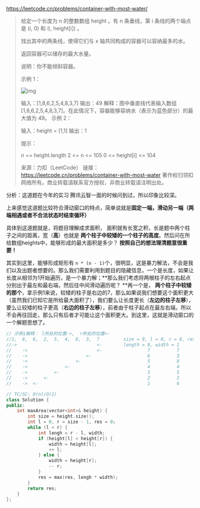 https://leetcode.cn/problems/container-with-most-water/

> 给定一个长度为 n 的整数数组 height 。有 n 条垂线，第 i 条线的两个端点是 (i, 0) 和 (i, height[i]) 。
>
> 找出其中的两条线，使得它们与 x 轴共同构成的容器可以容纳最多的水。
>
> 返回容器可以储存的最大水量。
>
> 说明：你不能倾斜容器。
>
>  
>
> 示例 1：
>
> ![img](https://aliyun-lc-upload.oss-cn-hangzhou.aliyuncs.com/aliyun-lc-upload/uploads/2018/07/25/question_11.jpg)
>
> 输入：[1,8,6,2,5,4,8,3,7]
> 输出：49 
> 解释：图中垂直线代表输入数组 [1,8,6,2,5,4,8,3,7]。在此情况下，容器能够容纳水（表示为蓝色部分）的最大值为 49。
> 示例 2：
>
> 输入：height = [1,1]
> 输出：1
>
>
> 提示：
>
> n == height.length
> 2 <= n <= 105
> 0 <= height[i] <= 104
>
> 来源：力扣（LeetCode）
> 链接：https://leetcode.cn/problems/container-with-most-water
> 著作权归领扣网络所有。商业转载请联系官方授权，非商业转载请注明出处。

分析：这道题在今年的实习 腾讯云智一面的时候问到过，所以印象比较深。

上来感觉这道题比较符合滑动窗口的特点，简单说就是**固定一端，滑动另一端（两端相遇或者不合法状态时结束循环）**

具体到这道题就是，将题目理解成求面积， 面积就有长宽之积，长是题中两个柱子之间的距离，宽（**高**）也就是 **两个柱子中较矮的一个柱子的高度**。然后问在所给数组heights中，能够形成的最大面积是多少？ **按照自己的想法理清题意很重要！**

其实到这里，能够形成矩形有 `n * (n - 1)`个，很明显，这是暴力解法，不会是我们以及出题者想要的。那么我们需要利用到题目的隐藏信息，一个是长度，如果让长度从相邻为1开始遍历，是一个暴力解；**那么我们考虑将两根柱子的左右起点分别出于最左和最右端，然后往中间滑动遍历呢？ **再一个是， **两个柱子中较矮的那个**，拿示例1来说，较矮的柱子是右边的7，那么如果说我们想要这个面积更大（虽然我们已知它是所给最大面积了），我们要么让长度更长（**左边的柱子左移**），要么让较矮的柱子更高（**右边的柱子左移**），前者由于柱子起点在最左右端，所以不会再往回走，那么只有后者才可能让这个面积更大。到这里，这就是滑动窗口的一个解题思想了。

```c++
// 示例1解释： l所处的位置->,  r所处的位置<-
//1,  8,  6,  2,  5,  4,  8,  3,  7			size = 9, l = 0, r = 8, res = 0
//->                              <-		length = 8, width = 1		  8
//    ->                          <-				 7			7		  49（此时为最大面积，即为所求）
//	  ->					  <-					 6			3 		  49
//    ->				  <-						 5          8         49
//	  ->			  <-							 4 			4	      49
//	  ->		  <-								 3			5		  49
// 	  ->	  <-									 2			2		  49
// 	  ->  <-										 1			6		  49

// TC/SC: O(n)/O(1)
class Solution {
public:
    int maxArea(vector<int>& height) {
        int size = height.size();
        int l = 0, r = size - 1, res = 0;
        while (l < r) {
            int lengh = r - l, width;
            if (height[l] < height[r]) {
                width = height[l];
                ++ l;
            } else {
                width = height[r];
                -- r;
            }
            res = max(res, lengh * width);
        }
        return res;
    }
};
```

